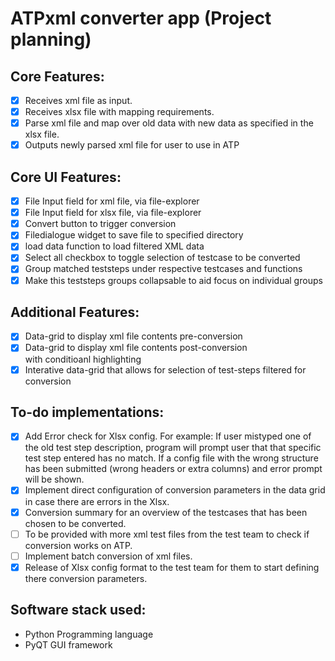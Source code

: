 # ATPxml converter app (Project planning)

## Core Features:

- [x] Receives xml file as input.
- [x] Receives xlsx file with mapping requirements.
- [x] Parse xml file and map over old data with new data as specified in the xlsx file.
- [x] Outputs newly parsed xml file for user to use in ATP

## Core UI Features:

- [x] File Input field for xml file, via file-explorer
- [x] File Input field for xlsx file, via file-explorer
- [x] Convert button to trigger conversion
- [x] Filedialogue widget to save file to specified directory
- [x] load data function to load filtered XML data
- [x] Select all checkbox to toggle selection of testcase to be converted
- [x] Group matched teststeps under respective testcases and functions
- [x] Make this teststeps groups collapsable to aid focus on individual groups

## Additional Features:

- [x] Data-grid to display xml file contents pre-conversion
- [x] Data-grid to display xml file contents post-conversion  
       with conditioanl highlighting
- [x] Interative data-grid that allows for selection of test-steps filtered for conversion

## To-do implementations:

- [x] Add Error check for Xlsx config.
      For example: If user mistyped one of the old test step description, program will prompt user that that specific test step entered has no match. If a config file with the wrong structure has been submitted (wrong headers or extra columns) and error prompt will be shown.
- [x] Implement direct configuration of conversion parameters in the data grid in case there are errors in the Xlsx.
- [x] Conversion summary for an overview of the testcases that has been chosen to be converted.
- [ ] To be provided with more xml test files from the test team to check if conversion works on ATP.
- [ ] Implement batch conversion of xml files.
- [x] Release of Xlsx config format to the test team for them to start defining there conversion parameters.

## Software stack used:

- Python Programming language
- PyQT GUI framework
